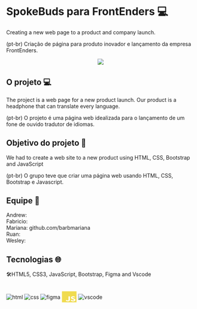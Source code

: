 # SpokeBuds para FrontEnders 💻	

Creating a new web page to a product and company launch.

(pt-br)
Criação de página para produto inovador e lançamento da empresa FrontEnders.

</div>
<p align="center">
<img src="https://ruanthow.github.io/Projeto-FrontEnders/assets/img/logoSpokebudsYellowBlack.png">
</p>

## O projeto 💻
The project is a web page for a new product launch. Our product is a headphone that can translate every language.

(pt-br)
O projeto é uma página web idealizada para o lançamento de um fone de ouvido tradutor de idiomas.



## Objetivo do projeto 📍
	
We had to create a web site to a new product using HTML, CSS, Bootstrap and JavaScript

(pt-br)
O grupo teve que criar uma página web usando HTML, CSS, Bootstrap e Javascript.

## Equipe 🧒
Andrew:<br>
Fabricio:<br>
Mariana: github.com/barbmariana <br>
Ruan: <br>
Wesley: <br>


## Tecnologias 🌐

🛠️HTML5, CSS3, JavaScript, Bootstrap, Figma and Vscode
<div style="display: inline_block"><br>
<img align="center" alt="html" height="30" width="40" src="https://user-images.githubusercontent.com/25181517/117447535-f00a3a00-af3d-11eb-89bf-45aaf56dbaf1.png">
<img align="center" alt="css" height="30" width="40" src="https://user-images.githubusercontent.com/25181517/183898674-75a4a1b1-f960-4ea9-abcb-637170a00a75.png">
<img align="center" alt="figma" height="30" width="40" src="https://user-images.githubusercontent.com/25181517/189715289-df3ee512-6eca-463f-a0f4-c10d94a06b2f.png">
<img align="center" alt="Js" height="30" width="40" src="https://raw.githubusercontent.com/devicons/devicon/master/icons/javascript/javascript-plain.svg">
<img align="center" alt="vscode" height="30" width="40" src="https://user-images.githubusercontent.com/25181517/182618272-390ab138-7b29-44a0-85a2-62633957d815.png">

